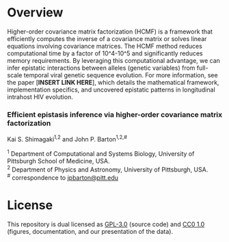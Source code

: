 # Overview

Higher-order covariance matrix factorization (HCMF) is a framework that efficiently computes the inverse of a covariance matrix 
or solves linear equations involving covariance matrices. The HCMF method reduces computational time by a factor of 10^4-10^5 
and significantly reduces memory requirements. By leveraging this computational advantage, we can infer epistatic interactions 
between alleles (genetic variables) from full-scale temporal viral genetic sequence evolution. For more information, see the paper [__INSERT LINK HERE__], 
which details the mathematical framework, implementation specifics, and uncovered epistatic patterns in longitudinal intrahost HIV evolution.


### Efficient epistasis inference via higher-order covariance matrix factorization 
Kai S. Shimagaki<sup>1,2</sup> and John P. Barton<sup>1,2,#</sup>

<sup>1</sup> Department of Computational and Systems Biology, University of Pittsburgh School of Medicine, USA.  
<sup>2</sup> Department of Physics and Astronomy, University of Pittsburgh, USA.  
<sup>#</sup> correspondence to [jpbarton@pitt.edu](mailto:jpbarton@pitt.edu)  

<!-- # Contents

Describe the contents of the repository, and which pieces do what. You can use code text to refer to specific files or directories, like this: `a_file.ipynb`, `a_folder/`. In this template, the `figures.ipynb` contains a template Jupyter notebook for reproducing the figures accompanying the paper. Generally, the generated figures should be placed in the `figures/` directory.

If the analysis uses data that is maintained by a third party or stored separately (e.g., on Zenodo), then it can be linked to here. If the paper develops a method, then a test script should be included that implements the method, allowing users to verify the results before applying the method to their own data.

In general, local data should be organized in the `data/` directory and appropriate sub-folders. This should include raw data that we use (including from simulations) and processed data, which is saved separately.

Significant code should be in the `src/` directory. Code that is just used for making figures or minor data processing could be included here in the top-level directory.

Paper drafts, including cover letters, etc., can be placed in the `drafts/` directory. This directory also contains a `.gitignore` file that will make it such that the contents of this directory are not synced with GitHub.

To sync the above folders on GitHub, placeholder files have been placed in the `data/`, `figures/`, and `src/` directories. These files should be deleted when the template is copied for a project and files appear in each folder.

### Software dependencies

Here's an example statement about the need for external software to execute any part of the code: Parts of the analysis are implemented in C++11 and the [GNU Scientific Library](https://www.gnu.org/software/gsl/). -->

# License

This repository is dual licensed as [GPL-3.0](LICENSE-GPL) (source code) and [CC0 1.0](LICENSE-CC0) (figures, documentation, and our presentation of the data).
